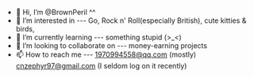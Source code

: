 - 👋 Hi, I’m @BrownPeril ^^
- 👀 I’m interested in --- Go, Rock n' Roll(especially British), cute kitties & birds, 
- 🌱 I’m currently learning --- something stupid (>_<)
- 💞️ I’m looking to collaborate on --- money-earning projects 
- 📫 How to reach me --- 1970994558@qq.com (mostly) cnzephyr97@gmail.com (I seldom log on it recently) 

<!---
BrownPeril/BrownPeril is a ✨ special ✨ repository because its `README.md` (this file) appears on your GitHub profile.
You can click the Preview link to take a look at your changes.
--->
